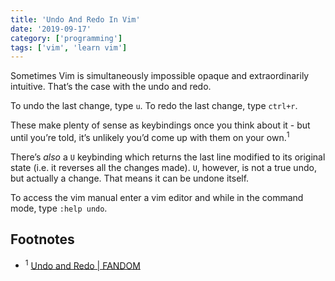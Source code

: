 ```yaml
---
title: 'Undo And Redo In Vim'
date: '2019-09-17'
category: ['programming']
tags: ['vim', 'learn vim']
---
```


Sometimes Vim is simultaneously impossible opaque and extraordinarily intuitive. That’s the case with the undo and redo.

To undo the last change, type `u`.
To redo the last change, type `ctrl+r`.

These make plenty of sense as keybindings once you think about it - but until you’re told, it’s unlikely you’d come up with them on your own.<sup>1</sup>

There’s _also_ a `U` keybinding which returns the last line modified to its original state (i.e. it reverses all the changes made). `U`, however, is not a true undo, but actually a change. That means it can be undone itself.

To access the vim manual enter a vim editor and while in the command mode, type `:help undo`.

## Footnotes

-   <sup>1</sup> [Undo and Redo | FANDOM](https://vim.fandom.com/wiki/Undo_and_Redo)
